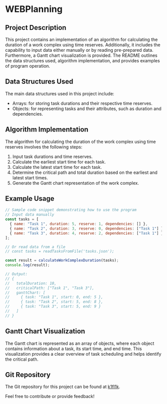 # WEBPlanning

## Project Description

This project contains an implementation of an algorithm for calculating the duration of a work complex using time reserves. Additionally, it includes the capability to input data either manually or by reading pre-prepared data. Furthermore, a Gantt chart visualization is provided. The README outlines the data structures used, algorithm implementation, and provides examples of program operation.

## Data Structures Used

The main data structures used in this project include:
- Arrays: for storing task durations and their respective time reserves.
- Objects: for representing tasks and their attributes, such as duration and dependencies.

## Algorithm Implementation

The algorithm for calculating the duration of the work complex using time reserves involves the following steps:
1. Input task durations and time reserves.
2. Calculate the earliest start time for each task.
3. Calculate the latest start time for each task.
4. Determine the critical path and total duration based on the earliest and latest start times.
5. Generate the Gantt chart representation of the work complex.

## Example Usage

```javascript
// Sample code snippet demonstrating how to use the program
// Input data manually
const tasks = [
  { name: "Task 1", duration: 5, reserve: 1, dependencies: [] },
  { name: "Task 2", duration: 3, reserve: 0, dependencies: ["Task 1"] },
  { name: "Task 3", duration: 4, reserve: 2, dependencies: ["Task 1"] }
];

// Or read data from a file
// const tasks = readTasksFromFile('tasks.json');

const result = calculateWorkComplexDuration(tasks);
console.log(result);

// Output:
// {
//   totalDuration: 10,
//   criticalPath: ["Task 1", "Task 3"],
//   ganttChart: [
//     { task: "Task 1", start: 0, end: 5 },
//     { task: "Task 2", start: 5, end: 8 },
//     { task: "Task 3", start: 5, end: 9 }
//   ]
// }
```

## Gantt Chart Visualization

The Gantt chart is represented as an array of objects, where each object contains information about a task, its start time, and end time. This visualization provides a clear overview of task scheduling and helps identify the critical path.

## Git Repository

The Git repository for this project can be found at [k1fl1k](https://github.com/k1fl1k).

Feel free to contribute or provide feedback!
